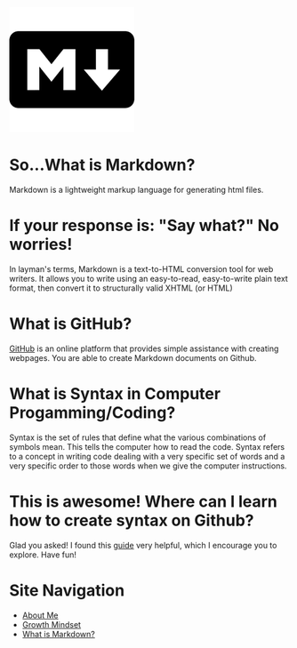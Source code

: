 ![Markdown Icon](/Markdown.png)
# So...What is Markdown? 
Markdown is a lightweight markup language for generating html files. 

# If your response is: "Say what?" No worries!
In layman's terms, Markdown is a text-to-HTML conversion tool for web writers. It allows you to write using an easy-to-read, easy-to-write plain text format, then convert it to structurally valid XHTML (or HTML)

# What is GitHub? 
[GitHub](https://github.com/) is an online platform that provides simple assistance with creating webpages. You are able to create Markdown documents on Github. 

# What is Syntax in Computer Progamming/Coding? 
Syntax is the set of rules that define what the various combinations of symbols mean. This tells the computer how to read the code. Syntax refers to a concept in writing code dealing with a very specific set of words and a very specific order to those words when we give the computer instructions. 

# This is awesome! Where can I learn how to create syntax on Github? 
Glad you asked! I found this [guide](https://docs.github.com/en/github/writing-on-github/getting-started-with-writing-and-formatting-on-github/basic-writing-and-formatting-syntax) very helpful, which I encourage you to explore. Have fun!

# Site Navigation
 - [About Me](/README.md)
 - [Growth Mindset](/Growth_Mindset.md)
 - [What is Markdown?](/Learning_Markdown.md)
